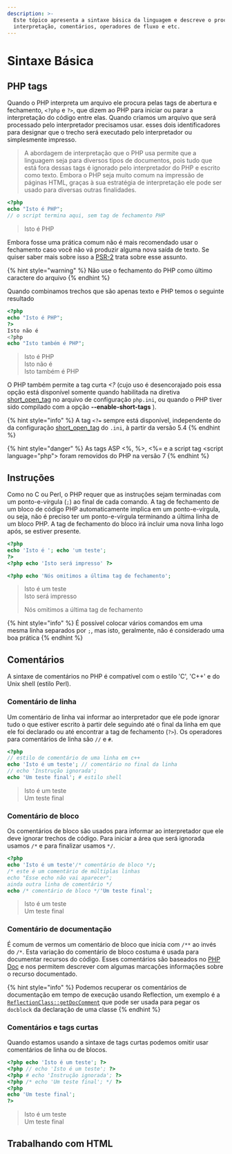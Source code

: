 ```yaml
---
description: >-
  Este tópico apresenta a sintaxe básica da linguagem e descreve o processo de
  interpretação, comentários, operadores de fluxo e etc.
---
```


# Sintaxe Básica

## PHP tags

Quando o PHP interpreta um arquivo ele procura pelas tags de abertura e fechamento, `<?php` e `?>`, que dizem ao PHP para iniciar ou parar a interpretação do código entre elas. Quando criamos um arquivo que será processado pelo interpretador precisamos usar. esses dois identificadores para designar que o trecho será executado pelo interpretador ou simplesmente impresso.

> A abordagem de interpretação que o PHP usa permite que a linguagem seja para diversos tipos de documentos, pois tudo que está fora dessas tags é ignorado pelo interpretador do PHP e escrito como texto. Embora o PHP seja muito comum na impressão de páginas HTML, graças à sua estratégia de interpretação ele pode ser usado para diversas outras finalidades.

```php
<?php
echo "Isto é PHP";
// o script termina aqui, sem tag de fechamento PHP
```

> Isto é PHP

Embora fosse uma prática comum não é mais recomendado usar o fechamento caso você não vá produzir alguma nova saída de texto. Se quiser saber mais sobre isso a [PSR-2](https://www.php-fig.org/psr/psr-2) trata sobre esse assunto.

{% hint style="warning" %}
Não use o fechamento do PHP como último caractere do arquivo
{% endhint %}

Quando combinamos trechos que são apenas texto e PHP temos o seguinte resultado

```php
<?php
echo "Isto é PHP";
?>
Isto não é
<?php
echo "Isto também é PHP";
```

> Isto é PHP  
> Isto não é  
> Isto também é PHP

O PHP também permite a tag curta _&lt;?_ \(cujo uso é desencorajado pois essa opção está disponível somente quando habilitada na diretiva [short\_open\_tag](https://www.php.net/manual/pt_BR/ini.core.php#ini.short-open-tag) no arquivo de configuração `php.ini`, ou quando o PHP tiver sido compilado com a opção **--enable-short-tags** \).

{% hint style="info" %}
A tag `<?=` sempre está disponível, independente do da configuração [short\_open\_tag](https://php.net/short_open_tag) do `.ini`, à partir da versão 5.4
{% endhint %}

{% hint style="danger" %}
As tags ASP &lt;%, %&gt;, &lt;%= e a script tag &lt;script language="php"&gt; foram removidos do PHP na versão 7
{% endhint %}

## Instruções

Como no C ou Perl, o PHP requer que as instruções sejam terminadas com um ponto-e-vírgula \(`;`\) ao final de cada comando. A tag de fechamento de um bloco de código PHP automaticamente implica em um ponto-e-vírgula, ou seja, não é preciso ter um ponto-e-vírgula terminando a última linha de um bloco PHP. A tag de fechamento do bloco irá incluir uma nova linha logo após, se estiver presente.

```php
<?php
echo 'Isto é '; echo 'um teste';
?>
<?php echo 'Isto será impresso' ?>

<?php echo 'Nós omitimos a última tag de fechamento';
```

> Isto é um teste  
> Isto será impresso  
>   
> Nós omitimos a última tag de fechamento

{% hint style="info" %}
É possível colocar vários comandos em uma mesma linha separados por `;`, mas isto, geralmente, não é considerado uma boa prática
{% endhint %}

## Comentários

A sintaxe de comentários no PHP é compatível com o estilo 'C', 'C++' e do Unix shell \(estilo Perl\).

### Comentário de linha

Um comentário de linha vai informar ao interpretador que ele pode ignorar tudo o que estiver escrito à partir dele seguindo até o final da linha em que ele foi declarado ou até encontrar a tag de fechamento \(`?>`\). Os operadores para comentários de linha são `//` e `#`.

```php
<?php
// estilo de comentário de uma linha em c++
echo 'Isto é um teste'; // comentário no final da linha
// echo 'Instrução ignorada';
echo 'Um teste final'; # estilo shell
```

> Isto é um teste  
> Um teste final

### Comentário de bloco

Os comentários de bloco são usados para informar ao interpretador que ele deve ignorar trechos de código. Para iniciar a área que será ignorada usamos `/*` e para finalizar usamos `*/`.

```php
<?php
echo 'Isto é um teste'/* comentário de bloco */;
/* este é um comentário de múltiplas linhas
echo "Esse echo não vai aparecer";
ainda outra linha de comentário */
echo /* comentário de bloco */'Um teste final';
```

> Isto é um teste  
> Um teste final

### Comentário de documentação

É comum de vermos um comentário de bloco que inicia com `/**` ao invés do `/*`. Esta variação do comentário de bloco costuma é usada para documentar recursos do código. Esses comentários são baseados no [PHP Doc](https://docs.phpdoc.org/references/phpdoc/index.html) e nos permitem descrever com algumas marcações informações sobre o recurso documentado.

{% hint style="info" %}
Podemos recuperar os comentários de documentação em tempo de execução usando Reflection, um exemplo é a [`ReflectionClass::getDocComment`](https://www.php.net/manual/en/reflectionclass.getdoccomment.php) que pode ser usada para pegar os `docblock` da declaração de uma classe
{% endhint %}

### Comentários e tags curtas

Quando estamos usando a sintaxe de tags curtas podemos omitir usar comentários de linha ou de blocos.

```php
<?php echo 'Isto é um teste'; ?>
<?php // echo 'Isto é um teste'; ?>
<?php # echo 'Instrução ignorada'; ?>
<?php /* echo 'Um teste final'; */ ?>
<?php
echo 'Um teste final';
?>
```

> Isto é um teste  
> Um teste final

## Trabalhando com HTML

